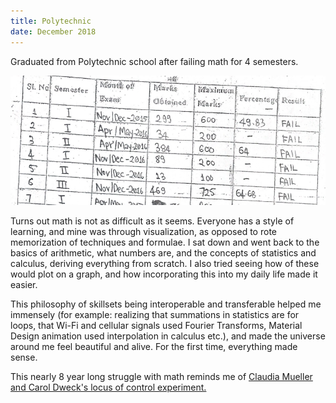 ```yaml
---
title: Polytechnic
date: December 2018
---
```


Graduated from Polytechnic school after failing math for 4 semesters.

![Failures](assets/images/polytechnic_fails.png "Failures")

Turns out math is not as difficult as it seems. Everyone has a style of learning, and mine was through visualization, as
opposed to rote memorization of techniques and formulae. I sat down and went back to the basics of arithmetic, what numbers
are, and the concepts of statistics and calculus, deriving everything from scratch. I also tried seeing how of these would plot on
a graph, and how incorporating this into my daily life made it easier.

This philosophy of skillsets being interoperable and transferable helped me immensely (for example: realizing that summations in statistics are for loops, that Wi-Fi and cellular signals used Fourier Transforms, Material Design animation used interpolation in calculus etc.), and made the universe around me feel beautiful and alive. For the first time, everything made sense.

This nearly 8 year long struggle with math reminds me of [Claudia Mueller and Carol Dweck's locus of control experiment.](https://www.nytimes.com/1998/07/14/science/praise-children-for-effort-not-intelligence-study-says.html)
